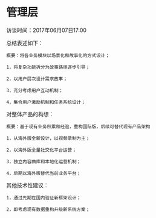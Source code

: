 # 管理层

访谈时间：2017年06月07日17:00

总结表述如下：

```
概要：将各业务模块以场景化和故事化的方式设计；

1，将复杂功能拆分为故事路径逐步引导；

2，以用户层次设计需求故事；

3，充分考虑用户互动机制；

4，集合用户激励机制和任务系统设计；
```

对整体产品的构想：

```
概要：基于现有业务积累和经验，重构国际版，后续可替代现有产品架构

1，从海外版全新设计，以视频录制为主；

2，以海外版全量社交化平台运营；

3，独立内容曲库和本地化运营机制；

4，后期以海外版替代当前业务平台；
```

其他技术性建议：

```
1，通过先期在国内验证新框架设计；

2，即考虑现有数据重构升级新系统方案；
```



